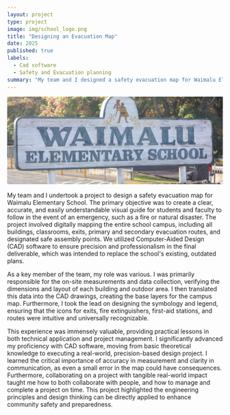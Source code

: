 ```yaml
---
layout: project
type: project
image: img/school_logo.png
title: "Designing an Evacuation Map"
date: 2025
published: true
labels:
  - Cad software
  - Safety and Evacuation planning
summary: "My team and I designed a safety evacuation map for Waimalu Elementary School."
---
```


<img width="750px" class="rounded float-start pe-4" src="../img/DdK3VdSHyLk3Efdu93xwX2S1NgIKpOxRdIIIQLSCW1XGRJ8u1069530710841696617 (1).jpg">

My team and I undertook a project to design a safety evacuation map for Waimalu Elementary School. The primary objective was to create a clear, accurate, and easily understandable visual guide for students and faculty to follow in the event of an emergency, such as a fire or natural disaster. The project involved digitally mapping the entire school campus, including all buildings, classrooms, exits, primary and secondary evacuation routes, and designated safe assembly points. We utilized Computer-Aided Design (CAD) software to ensure precision and professionalism in the final deliverable, which was intended to replace the school's existing, outdated plans.

As a key member of the team, my role was various. I was primarily responsible for the on-site measurements and data collection, verifying the dimensions and layout of each building and outdoor area. I then translated this  data into the CAD drawings, creating the base layers for the campus map. Furthermore, I took the lead on designing the symbology and legend, ensuring that the icons for exits, fire extinguishers, first-aid stations, and routes were intuitive and universally recognizable.

This experience was immensely valuable, providing practical lessons in both technical application and project management. I significantly advanced my proficiency with CAD software, moving from basic theoretical knowledge to executing a real-world, precision-based design project. I learned the critical importance of accuracy in measurement and clarity in communication, as even a small error in the map could have consequences. Furthermore, collaborating on a project with tangible real-world impact taught me how to both collaborate with people, and how to manage and complete a project on time. This project highlighted the engineering principles and design thinking can be directly applied to enhance community safety and preparedness.
